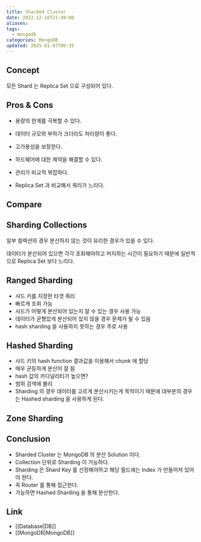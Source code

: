 ```yaml
---
title: Sharded Cluster
date: 2022-12-16T21:49:00
aliases: 
tags:
  - mongodb
categories: MongoDB
updated: 2025-01-07T00:35
---
```


## Concept

모든 Shard 는 Replica Set 으로 구성되어 있다.

## Pros & Cons

- 용량의 한계를 극복할 수 있다.
- 데이터 규모와 부하가 크더라도 처리량이 좋다.
- 고가용성을 보장한다.
- 하드웨어에 대한 제약을 해결할 수 있다.

- 관리가 비교적 복잡하다.
- Replica Set 과 비교해서 쿼리가 느리다.

## Compare

## Sharding Collections

일부 컬렉션의 경우 분산하지 않는 것이 유리한 경우가 있을 수 있다.

데이터가 분산되어 있으면 각각 조회해야하고 머지하는 시간이 필요하기 때문에 일반적으로 Replica Set 보다 느리다.

## Ranged Sharding

- 샤드 키를 지정한 타겟 쿼리
- 빠르게 조회 가능
- 샤드가 어떻게 분산되어 있는지 알 수 있는 경우 사용 가능
- 데이터가 균형있게 분산되어 있지 않을 경우 문제가 될 수 있음
- hash sharding 을 사용하지 못하는 경우 주로 사용

## Hashed Sharding

- 샤드 키의 hash function 결과값을 이용해서 chunk 에 할당
- 매우 균등하게 분산이 잘 됨
- hash 값의 카디널리티가 높으면?
- 범위 검색에 불리
- Sharding 의 경우 데이터를 고르게 분산시키는게 목적이기 때문에 대부분의 경우는 Hashed sharding 을 사용하게 된다.

## Zone Sharding



## Conclusion

- Sharded Cluster 는 MongoDB 의 분산 Solution 이다.
- Collection 단위로 Sharding 이 가능하다.
- Sharding 은 Shard Key 를 선정해야하고 해당 필드에는 Index 가 만들어져 있어야 한다.
- 꼭 Router 를 통해 접근한다.
- 가능하면 Hashed Sharding 을 통해 분산한다.

## Link

- [[Database|DB]]
- [[MongoDB|MongoDB]]
